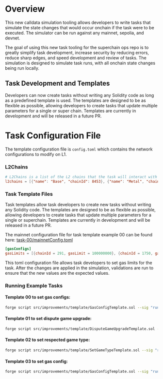 # Overview

This new calldata simulation tooling allows developers to write tasks that simulate the state changes that would occur onchain if the task were to be executed. The simulator can be run against any mainnet, sepolia, and devnet.

The goal of using this new task tooling for the superchain ops repo is to greatly simplify task development, increase security by reducing errors, reduce sharp edges, and speed development and review of tasks. The simulation is designed to simulate task runs, with all onchain state changes being run locally.

## Task Development and Templates

Developers can now create tasks without writing any Solidity code as long as a predefined template is used. The templates are designed to be as flexible as possible, allowing developers to create tasks that update multiple parameters for a single or super chain. Templates are currently in development and will be released in a future PR.

# Task Configuration File

The template configuration file is `config.toml` which contains the network configurations to modify on L1.

### L2Chains

```toml
# L2Chains is a list of the L2 chains that the task will interact with
l2chains = [{"name": "Base", "chainId": 8453}, {"name": "Metal", "chainId": 1750}, {"name": "OP Mainnet", "chainId": 10}]
```

### Task Template Files

Task templates allow task developers to create new tasks without writing any Solidity code. The templates are designed to be as flexible as possible, allowing developers to create tasks that update multiple parameters for a single or superchain. Templates are currently in development and will be released in a future PR.

The mainnet configuration file for task template example 00 can be found here: [task-00/mainnetConfig.toml](./example/task-00/mainnetConfig.toml)

```toml
[gasConfigs]
gasLimits = [{chainId = 291, gasLimit = 100000000}, {chainId = 1750, gasLimit = 100000000}]
```

This toml configuration file allows task developers to set gas limits for the task. After the changes are applied in the simulation, validations are run to ensure that the new values are the expected values.

### Running Example Tasks

#### Template 00 to set gas configs:

```bash
forge script src/improvements/template/GasConfigTemplate.sol --sig "run(string)" test/tasks/mock/example/eth/task-00/config.toml --rpc-url mainnet -vvv
```

#### Template 01 to set dispute game upgrade:

```bash
forge script src/improvements/template/DisputeGameUpgradeTemplate.sol --sig "run(string)" test/tasks/mock/example/eth/task-01/config.toml --rpc-url mainnet -vvv
```

#### Template 02 to set respected game type:

```bash
forge script src/improvements/template/SetGameTypeTemplate.sol --sig "run(string)" test/tasks/mock/example/eth/task-02/config.toml --rpc-url mainnet -vvvvv
```

#### Template 03 to set gas config:

```bash
forge script src/improvements/template/GasConfigTemplate.sol --sig "run(string)" test/tasks/mock/example/eth/task-03/config.toml --rpc-url mainnet -vvvvv
```

